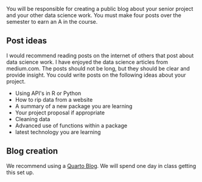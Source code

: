 You will be responsible for creating a public blog about your senior project and your other data science work. You must make four posts over the semester to earn an A in the course. 

## Post ideas

I would recommend reading posts on the internet of others that post about data science work.  I have enjoyed the data science articles from medium.com.  The posts should not be long, but they should be clear and provide insight.  You could write posts on the following ideas about your project.

- Using API's in R or Python
- How to rip data from a website
- A summary of a new package you are learning
- Your project proposal if appropriate
- Cleaning data
- Advanced use of functions within a package
- latest technology you are learning

## Blog creation

We recommend using a [Quarto Blog](https://quarto.org/docs/websites/website-blog.html). We will spend one day in class getting this set up.
